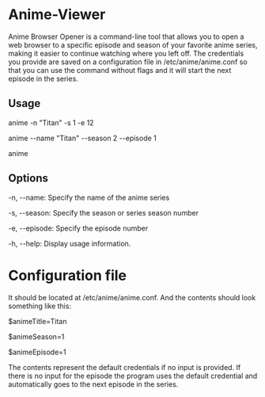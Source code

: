 # Anime-Viewer

Anime Browser Opener is a command-line tool that allows you to open a web browser to a specific episode and season of your favorite anime series, making it easier to continue watching where you left off. The credentials you provide are saved on a configuration file in /etc/anime/anime.conf so that you can use the command without flags and it will start the next episode in the series.

## Usage

anime -n "Titan" -s 1 -e 12  

anime --name "Titan" --season 2 --episode 1  

anime  

## Options

-n, --name: Specify the name of the anime series  

-s, --season: Specify the season or series season number  

-e, --episode: Specify the episode number  

-h, --help: Display usage information.  


# Configuration file

It should be located at /etc/anime/anime.conf. And the contents should look something like this:  

$animeTitle=Titan  

$animeSeason=1  

$animeEpisode=1  


The contents represent the default credentials if no input is provided. If there is no input for the episode the program uses the default credential and automatically goes to the next episode in the series.
